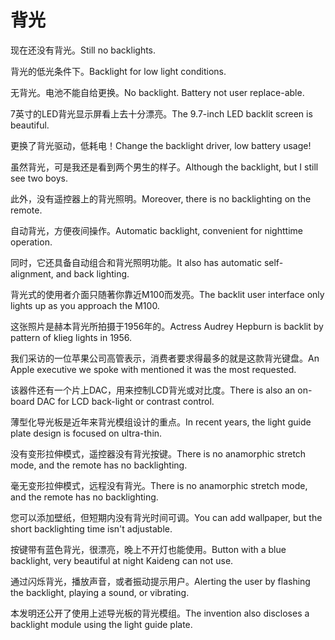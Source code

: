 # 背光

<p><span class="chinese">现在还没有背光。</span><span class="english">Still no backlights.</span></p>

<p><span class="chinese">背光的低光条件下。</span><span class="english">Backlight for low light conditions.</span></p>

<p><span class="chinese">无背光。电池不能自给更换。</span><span class="english">No backlight. Battery not user replace-able.</span></p>

<p><span class="chinese">7英寸的LED背光显示屏看上去十分漂亮。</span><span class="english">The 9.7-inch LED backlit screen is beautiful.</span></p>

<p><span class="chinese">更换了背光驱动，低耗电！</span><span class="english">Change the backlight driver, low battery usage!</span></p>

<p><span class="chinese">虽然背光，可是我还是看到两个男生的样子。</span><span class="english">Although the backlight, but I still see two boys.</span></p>

<p><span class="chinese">此外，没有遥控器上的背光照明。</span><span class="english">Moreover, there is no backlighting on the remote.</span></p>

<p><span class="chinese">自动背光，方便夜间操作。</span><span class="english">Automatic backlight, convenient for nighttime operation.</span></p>

<p><span class="chinese">同时，它还具备自动组合和背光照明功能。</span><span class="english">It also has automatic self-alignment, and back lighting.</span></p>

<p><span class="chinese">背光式的使用者介面只随著你靠近M100而发亮。</span><span class="english">The backlit user interface only lights up as you approach the M100.</span></p>

<p><span class="chinese">这张照片是赫本背光所拍摄于1956年的。</span><span class="english">Actress Audrey Hepburn is backlit by pattern of klieg lights in 1956.</span></p>

<p><span class="chinese">我们采访的一位苹果公司高管表示，消费者要求得最多的就是这款背光键盘。</span><span class="english">An Apple executive we spoke with mentioned it was the most requested.</span></p>

<p><span class="chinese">该器件还有一个片上DAC，用来控制LCD背光或对比度。</span><span class="english">There is also an on-board DAC for LCD back-light or contrast control.</span></p>

<p><span class="chinese">薄型化导光板是近年来背光模组设计的重点。</span><span class="english">In recent years, the light guide plate design is focused on ultra-thin.</span></p>

<p><span class="chinese">没有变形拉伸模式，遥控器没有背光按键。</span><span class="english">There is no anamorphic stretch mode, and the remote has no backlighting.</span></p>

<p><span class="chinese">毫无变形拉伸模式，远程没有背光。</span><span class="english">There is no anamorphic stretch mode, and the remote has no backlighting.</span></p>

<p><span class="chinese">您可以添加壁纸，但短期内没有背光时间可调。</span><span class="english">You can add wallpaper, but the short backlighting time isn't adjustable.</span></p>

<p><span class="chinese">按键带有蓝色背光，很漂亮，晚上不开灯也能使用。</span><span class="english">Button with a blue backlight, very beautiful at night Kaideng can not use.</span></p>

<p><span class="chinese">通过闪烁背光，播放声音，或者振动提示用户。</span><span class="english">Alerting the user by flashing the backlight, playing a sound, or vibrating.</span></p>

<p><span class="chinese">本发明还公开了使用上述导光板的背光模组。</span><span class="english">The invention also discloses a backlight module using the light guide plate.</span></p>

